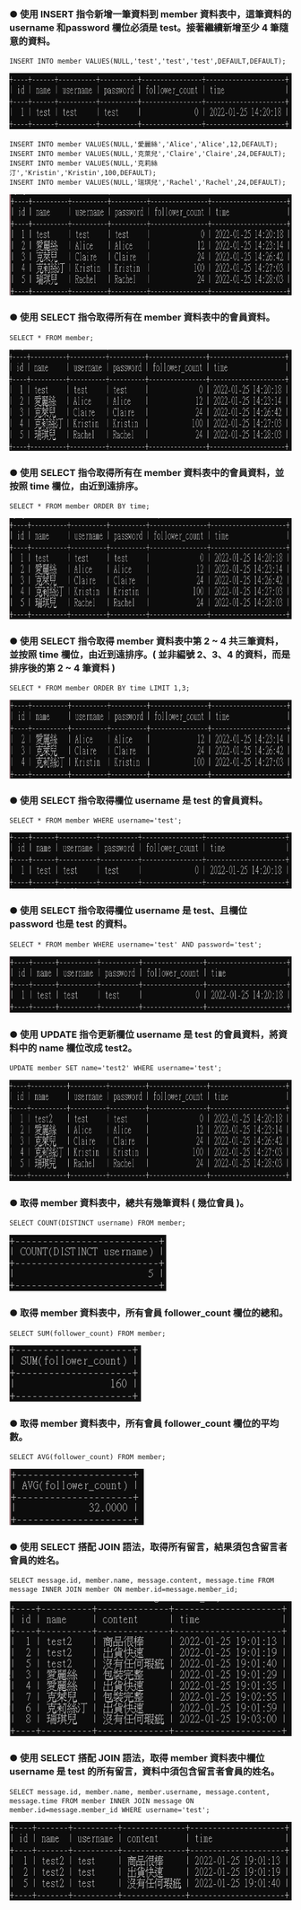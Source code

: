 ### ● 使用 INSERT 指令新增一筆資料到 member 資料表中，這筆資料的 username 和password 欄位必須是 test。接著繼續新增至少 4 筆隨意的資料。
    INSERT INTO member VALUES(NULL,'test','test','test',DEFAULT,DEFAULT);
<img src="https://github.com/ruth26582/wehelp-assignments/blob/main/week-5/image/3-1.png" width="750px" height="100px">

    INSERT INTO member VALUES(NULL,'愛麗絲','Alice','Alice',12,DEFAULT);
    INSERT INTO member VALUES(NULL,'克萊兒','Claire','Claire',24,DEFAULT);
    INSERT INTO member VALUES(NULL,'克莉絲汀','Kristin','Kristin',100,DEFAULT);
    INSERT INTO member VALUES(NULL,'瑞琪兒','Rachel','Rachel',24,DEFAULT);
<img src="https://github.com/ruth26582/wehelp-assignments/blob/main/week-5/image/3-1-1.png" width="780px" height="180px">

### ● 使用 SELECT 指令取得所有在 member 資料表中的會員資料。
    SELECT * FROM member;
<img src="https://github.com/ruth26582/wehelp-assignments/blob/main/week-5/image/3-2.png" width="780px" height="180px">

### ● 使用 SELECT 指令取得所有在 member 資料表中的會員資料，並按照 time 欄位，由近到遠排序。
    SELECT * FROM member ORDER BY time;
<img src="https://github.com/ruth26582/wehelp-assignments/blob/main/week-5/image/3-3.png" width="780px" height="180px">

### ● 使用 SELECT 指令取得 member 資料表中第 2 ~ 4 共三筆資料，並按照 time 欄位，由近到遠排序。( 並非編號 2、3、4 的資料，而是排序後的第 2 ~ 4 筆資料 )
    SELECT * FROM member ORDER BY time LIMIT 1,3;
<img src="https://github.com/ruth26582/wehelp-assignments/blob/main/week-5/image/3-4.png" width="780px" height="140px">

### ● 使用 SELECT 指令取得欄位 username 是 test 的會員資料。
    SELECT * FROM member WHERE username='test';
<img src="https://github.com/ruth26582/wehelp-assignments/blob/main/week-5/image/3-5.png" width="750px" height="100px">

### ● 使用 SELECT 指令取得欄位 username 是 test、且欄位 password 也是 test 的資料。
    SELECT * FROM member WHERE username='test' AND password='test';
<img src="https://github.com/ruth26582/wehelp-assignments/blob/main/week-5/image/3-6.png" width="750px" height="100px">

### ● 使用 UPDATE 指令更新欄位 username 是 test 的會員資料，將資料中的 name 欄位改成 test2。
    UPDATE member SET name='test2' WHERE username='test';
<img src="https://github.com/ruth26582/wehelp-assignments/blob/main/week-5/image/3-7.png" width="785px" height="180px">

### ● 取得 member 資料表中，總共有幾筆資料 ( 幾位會員 )。
    SELECT COUNT(DISTINCT username) FROM member;
<img src="https://github.com/ruth26582/wehelp-assignments/blob/main/week-5/image/4-1.png" width="280px" height="100px">

### ● 取得 member 資料表中，所有會員 follower_count 欄位的總和。
    SELECT SUM(follower_count) FROM member;
<img src="https://github.com/ruth26582/wehelp-assignments/blob/main/week-5/image/4-2.png" width="235px" height="100px">

### ● 取得 member 資料表中，所有會員 follower_count 欄位的平均數。
    SELECT AVG(follower_count) FROM member;
<img src="https://github.com/ruth26582/wehelp-assignments/blob/main/week-5/image/4-3.png" width="240px" height="100px">

### ● 使用 SELECT 搭配 JOIN 語法，取得所有留言，結果須包含留言者會員的姓名。
    SELECT message.id, member.name, message.content, message.time FROM message INNER JOIN member ON member.id=message.member_id;
<img src="https://github.com/ruth26582/wehelp-assignments/blob/main/week-5/image/5-1.png" width="550px" height="240px">

### ● 使用 SELECT 搭配 JOIN 語法，取得 member 資料表中欄位 username 是 test 的所有留言，資料中須包含留言者會員的姓名。
    SELECT message.id, member.name, member.username, message.content, message.time FROM member INNER JOIN message ON member.id=message.member_id WHERE username='test';
<img src="https://github.com/ruth26582/wehelp-assignments/blob/main/week-5/image/5-2.png" width="625px" height="140px">

